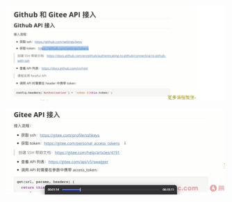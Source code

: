 ![image-20220512155512143](image/image-20220512155512143.png)

![image-20220512155553363](image/image-20220512155553363.png)

